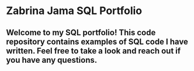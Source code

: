 # Zabrina Jama SQL Portfolio
## Welcome to my SQL portfolio! This code repository contains examples of SQL code I have written. Feel free to take a look and reach out if you have any questions. 
